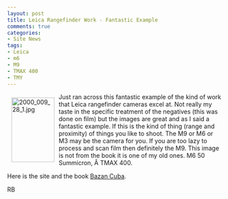 ```yaml
---
layout: post
title: Leica Rangefinder Work - Fantastic Example
comments: true
categories:
- Site News
tags:
- Leica
- m6
- M9
- TMAX 400
- TMY
---
```

<a rel="lightbox" href="/wp-content/uploads/2009/09/2000_009_28_1.jpg"><img title="2000_009_28_1.jpg" src="/wp-content/uploads/2009/09/.thumbs/.2000_009_28_1.jpg" border="0" alt="2000_009_28_1.jpg" hspace="10" vspace="10" width="100" height="150" align="left" /></a>Just ran across this fantastic example of the kind of work that Leica rangefinder cameras excel at. Not really my taste in the specific treatment of the negatives (this was done on film) but the images are great and as I said a fantastic example. If this is the kind of thing (range and proximity) of things you like to shoot. The M9 or M6 or M3 may be the camera for you. If you are too lazy to process and scan film then definitely the M9. This image is not from the book it is one of my old ones. M6 50 Summicron, Â TMAX 400.

Here is the site and the book <a href="http://www.bazancuba.com/home">Bazan Cuba</a>.

RB